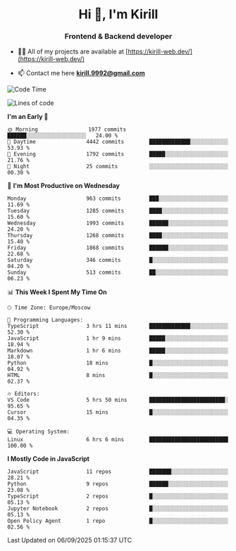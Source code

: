 <h1 align="center">Hi 👋, I'm Kirill</h1>
<h3 align="center">Frontend & Backend developer</h3>

- 👨‍💻 All of my projects are available at [https://kirill-web.dev/](https://kirill-web.dev/)

- 📫 Contact me here **kirill.9992@gmail.com**











<!--START_SECTION:waka-->
![Code Time](http://img.shields.io/badge/Code%20Time-2%2C330%20hrs%2050%20mins-blue)

![Lines of code](https://img.shields.io/badge/From%20Hello%20World%20I%27ve%20Written-5.1%20million%20lines%20of%20code-blue)

**I'm an Early 🐤** 

```text
🌞 Morning                1977 commits        ██████░░░░░░░░░░░░░░░░░░░   24.00 % 
🌆 Daytime                4442 commits        █████████████░░░░░░░░░░░░   53.93 % 
🌃 Evening                1792 commits        █████░░░░░░░░░░░░░░░░░░░░   21.76 % 
🌙 Night                  25 commits          ░░░░░░░░░░░░░░░░░░░░░░░░░   00.30 % 
```
📅 **I'm Most Productive on Wednesday** 

```text
Monday                   963 commits         ███░░░░░░░░░░░░░░░░░░░░░░   11.69 % 
Tuesday                  1285 commits        ████░░░░░░░░░░░░░░░░░░░░░   15.60 % 
Wednesday                1993 commits        ██████░░░░░░░░░░░░░░░░░░░   24.20 % 
Thursday                 1268 commits        ████░░░░░░░░░░░░░░░░░░░░░   15.40 % 
Friday                   1868 commits        ██████░░░░░░░░░░░░░░░░░░░   22.68 % 
Saturday                 346 commits         █░░░░░░░░░░░░░░░░░░░░░░░░   04.20 % 
Sunday                   513 commits         ██░░░░░░░░░░░░░░░░░░░░░░░   06.23 % 
```


📊 **This Week I Spent My Time On** 

```text
🕑︎ Time Zone: Europe/Moscow

💬 Programming Languages: 
TypeScript               3 hrs 11 mins       █████████████░░░░░░░░░░░░   52.30 % 
JavaScript               1 hr 9 mins         █████░░░░░░░░░░░░░░░░░░░░   18.94 % 
Markdown                 1 hr 6 mins         █████░░░░░░░░░░░░░░░░░░░░   18.07 % 
Python                   18 mins             █░░░░░░░░░░░░░░░░░░░░░░░░   04.92 % 
HTML                     8 mins              █░░░░░░░░░░░░░░░░░░░░░░░░   02.37 % 

🔥 Editors: 
VS Code                  5 hrs 50 mins       ████████████████████████░   95.65 % 
Cursor                   15 mins             █░░░░░░░░░░░░░░░░░░░░░░░░   04.35 % 

💻 Operating System: 
Linux                    6 hrs 6 mins        █████████████████████████   100.00 % 
```

**I Mostly Code in JavaScript** 

```text
JavaScript               11 repos            ███████░░░░░░░░░░░░░░░░░░   28.21 % 
Python                   9 repos             ██████░░░░░░░░░░░░░░░░░░░   23.08 % 
TypeScript               2 repos             █░░░░░░░░░░░░░░░░░░░░░░░░   05.13 % 
Jupyter Notebook         2 repos             █░░░░░░░░░░░░░░░░░░░░░░░░   05.13 % 
Open Policy Agent        1 repo              █░░░░░░░░░░░░░░░░░░░░░░░░   02.56 % 
```




 Last Updated on 06/09/2025 01:15:37 UTC
<!--END_SECTION:waka-->
